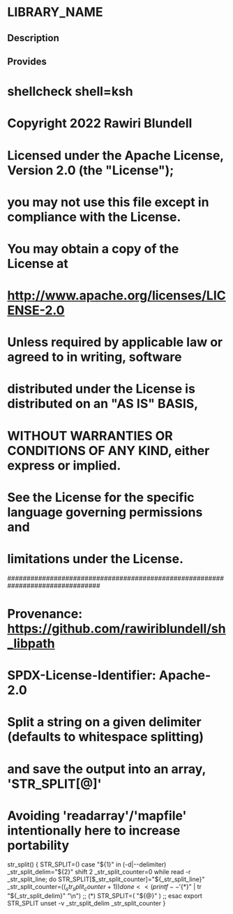 # LIBRARY_NAME

## Description

## Provides
# shellcheck shell=ksh

# Copyright 2022 Rawiri Blundell
#
# Licensed under the Apache License, Version 2.0 (the "License");
# you may not use this file except in compliance with the License.
# You may obtain a copy of the License at
#
#     http://www.apache.org/licenses/LICENSE-2.0
#
# Unless required by applicable law or agreed to in writing, software
# distributed under the License is distributed on an "AS IS" BASIS,
# WITHOUT WARRANTIES OR CONDITIONS OF ANY KIND, either express or implied.
# See the License for the specific language governing permissions and
# limitations under the License.
################################################################################
# Provenance: https://github.com/rawiriblundell/sh_libpath
# SPDX-License-Identifier: Apache-2.0

# Split a string on a given delimiter (defaults to whitespace splitting)
# and save the output into an array, 'STR_SPLIT[@]'
# Avoiding 'readarray'/'mapfile' intentionally here to increase portability
str_split() {
  STR_SPLIT=()
  case "${1}" in
    (-d|--delimiter)
      _str_split_delim="${2}"
      shift 2
      _str_split_counter=0
      while read -r _str_split_line; do
        STR_SPLIT[$_str_split_counter]="${_str_split_line}"
        _str_split_counter=$(( _str_split_counter + 1 ))
      done < <(printf -- '%s\n' "${*}" | tr "${_str_split_delim}" "\n")
    ;;
    (*) STR_SPLIT=( "${@}" ) ;;
  esac
  export STR_SPLIT
  unset -v _str_split_delim _str_split_counter
}
